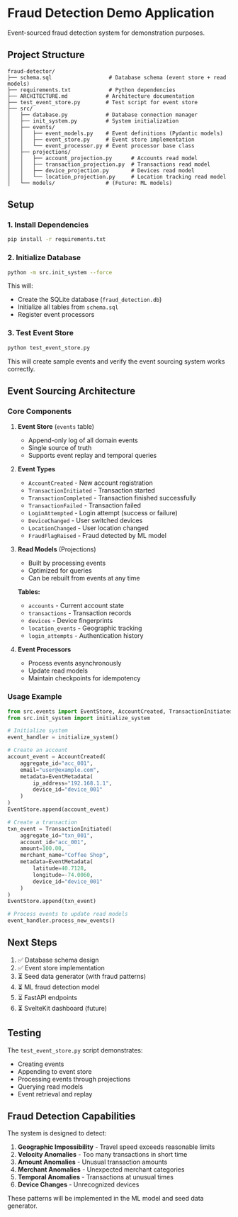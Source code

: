 # Fraud Detection Demo Application

Event-sourced fraud detection system for demonstration purposes.

## Project Structure

```
fraud-detector/
├── schema.sql                  # Database schema (event store + read models)
├── requirements.txt            # Python dependencies
├── ARCHITECTURE.md            # Architecture documentation
├── test_event_store.py        # Test script for event store
├── src/
│   ├── database.py            # Database connection manager
│   ├── init_system.py         # System initialization
│   ├── events/
│   │   ├── event_models.py    # Event definitions (Pydantic models)
│   │   ├── event_store.py     # Event store implementation
│   │   └── event_processor.py # Event processor base class
│   ├── projections/
│   │   ├── account_projection.py      # Accounts read model
│   │   ├── transaction_projection.py  # Transactions read model
│   │   ├── device_projection.py       # Devices read model
│   │   └── location_projection.py     # Location tracking read model
│   └── models/                # (Future: ML models)
```

## Setup

### 1. Install Dependencies

```bash
pip install -r requirements.txt
```

### 2. Initialize Database

```bash
python -m src.init_system --force
```

This will:
- Create the SQLite database (`fraud_detection.db`)
- Initialize all tables from `schema.sql`
- Register event processors

### 3. Test Event Store

```bash
python test_event_store.py
```

This will create sample events and verify the event sourcing system works correctly.

## Event Sourcing Architecture

### Core Components

1. **Event Store** (`events` table)
   - Append-only log of all domain events
   - Single source of truth
   - Supports event replay and temporal queries

2. **Event Types**
   - `AccountCreated` - New account registration
   - `TransactionInitiated` - Transaction started
   - `TransactionCompleted` - Transaction finished successfully
   - `TransactionFailed` - Transaction failed
   - `LoginAttempted` - Login attempt (success or failure)
   - `DeviceChanged` - User switched devices
   - `LocationChanged` - User location changed
   - `FraudFlagRaised` - Fraud detected by ML model

3. **Read Models** (Projections)
   - Built by processing events
   - Optimized for queries
   - Can be rebuilt from events at any time

   **Tables:**
   - `accounts` - Current account state
   - `transactions` - Transaction records
   - `devices` - Device fingerprints
   - `location_events` - Geographic tracking
   - `login_attempts` - Authentication history

4. **Event Processors**
   - Process events asynchronously
   - Update read models
   - Maintain checkpoints for idempotency

### Usage Example

```python
from src.events import EventStore, AccountCreated, TransactionInitiated, EventMetadata
from src.init_system import initialize_system

# Initialize system
event_handler = initialize_system()

# Create an account
account_event = AccountCreated(
    aggregate_id="acc_001",
    email="user@example.com",
    metadata=EventMetadata(
        ip_address="192.168.1.1",
        device_id="device_001"
    )
)
EventStore.append(account_event)

# Create a transaction
txn_event = TransactionInitiated(
    aggregate_id="txn_001",
    account_id="acc_001",
    amount=100.00,
    merchant_name="Coffee Shop",
    metadata=EventMetadata(
        latitude=40.7128,
        longitude=-74.0060,
        device_id="device_001"
    )
)
EventStore.append(txn_event)

# Process events to update read models
event_handler.process_new_events()
```

## Next Steps

1. ✅ Database schema design
2. ✅ Event store implementation
3. ⏳ Seed data generator (with fraud patterns)
4. ⏳ ML fraud detection model
5. ⏳ FastAPI endpoints
6. ⏳ SvelteKit dashboard (future)

## Testing

The `test_event_store.py` script demonstrates:
- Creating events
- Appending to event store
- Processing events through projections
- Querying read models
- Event retrieval and replay

## Fraud Detection Capabilities

The system is designed to detect:

1. **Geographic Impossibility** - Travel speed exceeds reasonable limits
2. **Velocity Anomalies** - Too many transactions in short time
3. **Amount Anomalies** - Unusual transaction amounts
4. **Merchant Anomalies** - Unexpected merchant categories
5. **Temporal Anomalies** - Transactions at unusual times
6. **Device Changes** - Unrecognized devices

These patterns will be implemented in the ML model and seed data generator.
